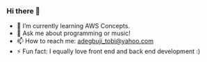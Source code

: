 ### Hi there 👋
- 🌱 I’m currently learning AWS Concepts.
- 💬 Ask me about programming or music!
- 📫 How to reach me: adegbuji_tobi@yahoo.com
- ⚡ Fun fact: I equally love front end and back end development :)
<!--
**Tobi-Adegbuji/Tobi-Adegbuji** is a ✨ _special_ ✨ repository because its `README.md` (this file) appears on your GitHub profile.

Here are some ideas to get you started:


-->
